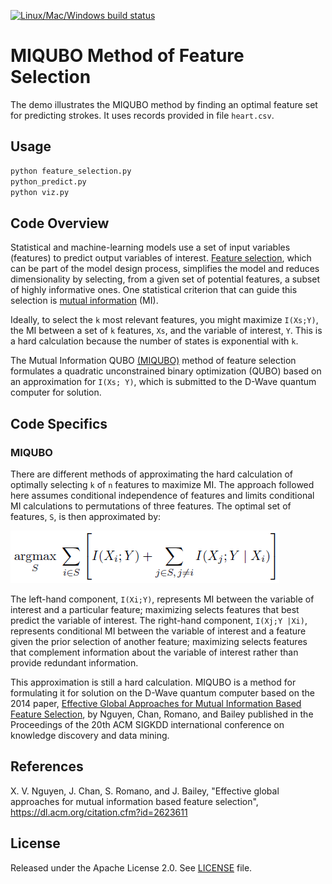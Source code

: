 [![Linux/Mac/Windows build status](
  https://circleci.com/gh/dwave-examples/mutual-information-feature-selection.svg?style=svg)](
  https://circleci.com/gh/dwave-examples/mutual-information-feature-selection)

# MIQUBO Method of Feature Selection

The demo illustrates the MIQUBO method by finding an optimal feature set for
predicting strokes. It uses records provided in file
`heart.csv`.

## Usage

```bash
python feature_selection.py
python_predict.py
python viz.py
```

## Code Overview

Statistical and machine-learning models use a set of input variables (features)
to predict output variables of interest. [Feature selection][1], which can be part
of the model design process, simplifies the model and reduces dimensionality by
selecting, from a given set of potential features, a subset of highly
informative ones. One statistical criterion that can guide this selection is
[mutual information][2] (MI).

Ideally, to select the `k` most relevant features, you might maximize `I(Xs;Y)`,
the MI between a set of `k` features, `Xs`, and the variable of interest, `Y`.
This is a hard calculation because the number of states is exponential with `k`.

The Mutual Information QUBO [(MIQUBO)](#MIQUBO) method of feature selection
formulates a quadratic unconstrained binary optimization (QUBO) based on an
approximation for `I(Xs; Y)`, which is submitted to the D-Wave quantum computer
for solution.

[1]: https://en.wikipedia.org/wiki/Feature_selection
[2]: https://en.wikipedia.org/wiki/Mutual_information

## Code Specifics

### MIQUBO

There are different methods of approximating the hard calculation of optimally
selecting `k` of `n` features to maximize MI. The approach followed here
assumes conditional independence of features and limits conditional MI
calculations to permutations of three features. The optimal set of features,
`S`, is then approximated by:

<!---
LaTeX equation:
\underset{S}{\operatorname{argmax}} \; \sum_{i \in S} \left[ I(X_i; Y) + \sum_{j \in S, \, j \ne i} I(X_j; Y \mid X_i) \right]
--->

![K of N Approximation](readme_imgs/n_k_approx.png)

The left-hand component, `I(Xi;Y)`, represents MI between the variable of
interest and a particular feature; maximizing selects features that best predict
the variable of interest. The right-hand component, `I(Xj;Y |Xi)`, represents
conditional MI between the variable of interest and a feature given the prior
selection of another feature; maximizing selects features that complement
information about the variable of interest rather than provide redundant
information.

This approximation is still a hard calculation. MIQUBO is a method for
formulating it for solution on the D-Wave quantum computer based on the 2014
paper, [Effective Global Approaches for Mutual Information Based Feature
Selection](https://dl.acm.org/citation.cfm?id=2623611), by Nguyen, Chan, Romano,
and Bailey published in the Proceedings of the 20th ACM SIGKDD international
conference on knowledge discovery and data mining.

## References

X. V. Nguyen, J. Chan, S. Romano, and J. Bailey, "Effective global approaches
for mutual information based feature selection",
https://dl.acm.org/citation.cfm?id=2623611

## License

Released under the Apache License 2.0. See [LICENSE](LICENSE) file.

